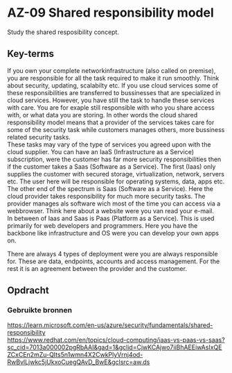 # AZ-09 Shared responsibility model
Study the shared resposibility concept. 

## Key-terms  
If you own your complete networkinfrastructure (also called on premise), you are responsible for all the task required to make it run smoothly. Think about security, updating, scalabilty etc. If you use cloud services some of these responsibilities are transferred to bussinesses that are specialized in cloud services. However, you have still the task to handle these services with care. You are for exaple still responsible with who you share access with, or what data you are storing. In other words the cloud shared responsibility model means that a provider of the services takes care for some of the security task while customers manages others, more bussiness related security tasks.  
These tasks may vary of the type of services you agreed upon with the cloud supplier.  You can have an IaaS (Infrastructure as a Service) subscription, were the customer has far more security responsibilities then if the customer takes a Saas (Software as a Service). The first  (Iaas) only supplies the customer with secured storage, virtualization, network, servers etc. The user here will be responsible for operating systems, data, apps etc.  
The other end of the spectrum is Saas (Software as a Service). Here the cloud provider takes responsibility for much more security tasks. The provider manages als software wich most of the time you can access via a webbrowser. Think here about a website were you van read your e-mail.  
In between of Iaas and Saas is Paas (Platform as a Service). This is used primarily for web developers and programmers. Here you have the backbone like infrastructure and OS were you can develop your own apps on.  

There are always 4 types of deployment were you are always responsible for. These are data, endpoints, accounts and access management. For the rest it is an agreement between the provider and the customer.


## Opdracht
### Gebruikte bronnen
https://learn.microsoft.com/en-us/azure/security/fundamentals/shared-responsibility  
https://www.redhat.com/en/topics/cloud-computing/iaas-vs-paas-vs-saas?sc_cid=7013a000002pgRbAAI&gad=1&gclid=CjwKCAjwo7iiBhAEEiwAsIxQEZCxCEn2mZu-QIts5n1wmn4X2CwkPlyVrnj4od-RwBvlLjwkc5jUkxoCuegQAvD_BwE&gclsrc=aw.ds
